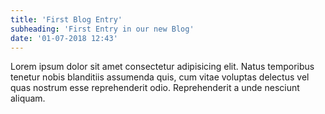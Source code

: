 ```yaml
---
title: 'First Blog Entry'
subheading: 'First Entry in our new Blog'
date: '01-07-2018 12:43'
---
```


Lorem ipsum dolor sit amet consectetur adipisicing elit. Natus temporibus tenetur nobis blanditiis assumenda quis, cum vitae voluptas delectus vel quas nostrum esse reprehenderit odio. Reprehenderit a unde nesciunt aliquam.
